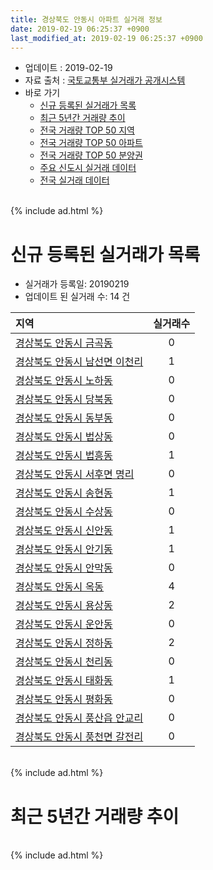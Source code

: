 ```yaml
---
title: 경상북도 안동시 아파트 실거래 정보
date: 2019-02-19 06:25:37 +0900
last_modified_at: 2019-02-19 06:25:37 +0900
---
```


* 업데이트 : 2019-02-19
* 자료 출처 : [국토교통부 실거래가 공개시스템](http://rt.molit.go.kr)
* 바로 가기
    * [신규 등록된 실거래가 목록](#신규-등록된-실거래가-목록)
    * [최근 5년간 거래량 추이](#최근-5년간-거래량-추이)
    * [전국 거래량 TOP 50 지역](https://ayogom.github.io/apt-trade-info/최근-3개월-전국에서-가장-거래가-많이-발생한-지역)
    * [전국 거래량 TOP 50 아파트](https://ayogom.github.io/apt-trade-info/최근-3개월-전국에서-가장-거래가-많이-발생한-아파트)
    * [전국 거래량 TOP 50 분양권](https://ayogom.github.io/apt-trade-info/최근-3개월-전국에서-가장-거래가-많이-발생한-분양권)
    * [주요 신도시 실거래 데이터](https://ayogom.github.io/apt-trade-info/주요-신도시)
    * [전국 실거래 데이터](https://ayogom.github.io/apt-trade-info/전국)

<br>
{% include ad.html %}
<br>

# 신규 등록된 실거래가 목록
* 실거래가 등록일: 20190219
* 업데이트 된 실거래 수: 14 건


|지역|실거래수|
|:---|:---:|
|[경상북도 안동시 금곡동](https://ayogom.github.io/apt-trade-info/경상북도-안동시-금곡동)|0|
|[경상북도 안동시 남선면 이천리](https://ayogom.github.io/apt-trade-info/경상북도-안동시-남선면-이천리)|1|
|[경상북도 안동시 노하동](https://ayogom.github.io/apt-trade-info/경상북도-안동시-노하동)|0|
|[경상북도 안동시 당북동](https://ayogom.github.io/apt-trade-info/경상북도-안동시-당북동)|0|
|[경상북도 안동시 동부동](https://ayogom.github.io/apt-trade-info/경상북도-안동시-동부동)|0|
|[경상북도 안동시 법상동](https://ayogom.github.io/apt-trade-info/경상북도-안동시-법상동)|0|
|[경상북도 안동시 법흥동](https://ayogom.github.io/apt-trade-info/경상북도-안동시-법흥동)|1|
|[경상북도 안동시 서후면 명리](https://ayogom.github.io/apt-trade-info/경상북도-안동시-서후면-명리)|0|
|[경상북도 안동시 송현동](https://ayogom.github.io/apt-trade-info/경상북도-안동시-송현동)|1|
|[경상북도 안동시 수상동](https://ayogom.github.io/apt-trade-info/경상북도-안동시-수상동)|0|
|[경상북도 안동시 신안동](https://ayogom.github.io/apt-trade-info/경상북도-안동시-신안동)|1|
|[경상북도 안동시 안기동](https://ayogom.github.io/apt-trade-info/경상북도-안동시-안기동)|1|
|[경상북도 안동시 안막동](https://ayogom.github.io/apt-trade-info/경상북도-안동시-안막동)|0|
|[경상북도 안동시 옥동](https://ayogom.github.io/apt-trade-info/경상북도-안동시-옥동)|4|
|[경상북도 안동시 용상동](https://ayogom.github.io/apt-trade-info/경상북도-안동시-용상동)|2|
|[경상북도 안동시 운안동](https://ayogom.github.io/apt-trade-info/경상북도-안동시-운안동)|0|
|[경상북도 안동시 정하동](https://ayogom.github.io/apt-trade-info/경상북도-안동시-정하동)|2|
|[경상북도 안동시 천리동](https://ayogom.github.io/apt-trade-info/경상북도-안동시-천리동)|0|
|[경상북도 안동시 태화동](https://ayogom.github.io/apt-trade-info/경상북도-안동시-태화동)|1|
|[경상북도 안동시 평화동](https://ayogom.github.io/apt-trade-info/경상북도-안동시-평화동)|0|
|[경상북도 안동시 풍산읍 안교리](https://ayogom.github.io/apt-trade-info/경상북도-안동시-풍산읍-안교리)|0|
|[경상북도 안동시 풍천면 갈전리](https://ayogom.github.io/apt-trade-info/경상북도-안동시-풍천면-갈전리)|0|


<br>
{% include ad.html %}
<br>

# 최근 5년간 거래량 추이


<div style="width:100%;">
    <canvas id="deal_progress" height="200"></canvas>
</div>

<script>
new Chart(document.getElementById("deal_progress"), {
    type: 'line',
    data: {
        labels: ['201402','201403','201404','201405','201406','201407','201408','201409','201410','201411','201412','201501','201502','201503','201504','201505','201506','201507','201508','201509','201510','201511','201512','201601','201602','201603','201604','201605','201606','201607','201608','201609','201610','201611','201612','201701','201702','201703','201704','201705','201706','201707','201708','201709','201710','201711','201712','201801','201802','201803','201804','201805','201806','201807','201808','201809','201810','201811','201812','201901','201902'],
        datasets: [{
            label: '매매',
            pointRadius: 1,
            data: [134, 162, 129, 120, 104, 107, 117, 148, 167, 128, 97, 137, 163, 225, 176, 153, 153, 124, 134, 122, 141, 124, 100, 144, 136, 159, 109, 108, 116, 123, 115, 113, 107, 108, 131, 102, 142, 133, 119, 142, 139, 125, 101, 102, 74, 94, 102, 118, 113, 148, 99, 83, 104, 87, 110, 100, 130, 107, 87, 96, 17],
            borderColor: "rgba(255, 201, 14, 1)",
            backgroundColor: "rgba(255, 201, 14, 0.5)",
            fill: false,
            lineTension: 0
        },{
            label: '전월세',
            pointRadius: 1,
            data: [72, 77, 51, 44, 34, 52, 36, 48, 55, 51, 46, 56, 54, 83, 60, 56, 53, 54, 41, 41, 38, 42, 54, 56, 63, 44, 42, 24, 45, 53, 35, 25, 40, 31, 58, 50, 80, 44, 35, 47, 47, 48, 59, 41, 41, 43, 54, 72, 70, 69, 58, 66, 48, 71, 52, 53, 71, 53, 60, 42, 14],
            borderColor: "rgba(0, 141, 185, 1)",
            backgroundColor: "rgba(0, 141, 185, 0.5)",
            fill: false,
            lineTension: 0
        }
        ]
    },
    options: {
        responsive: true,
        title: {
            display: false
        },
        tooltips: {
            mode: 'index',
            intersect: false
        },
        hover: {
            mode: 'nearest',
            intersect: true
        },
        scales: {
            xAxes: [{
                display: true,
                scaleLabel: {
                    display: true,
                    labelString: '년/월'
                }
            }],
            yAxes: [{
                display: true,
                ticks: {
                    suggestedMin: 0,
                },
                scaleLabel: {
                    display: true,
                    labelString: '실거래 수'
                }
            }]
        }
    }
});

</script>


<br>
{% include ad.html %}
<br>

